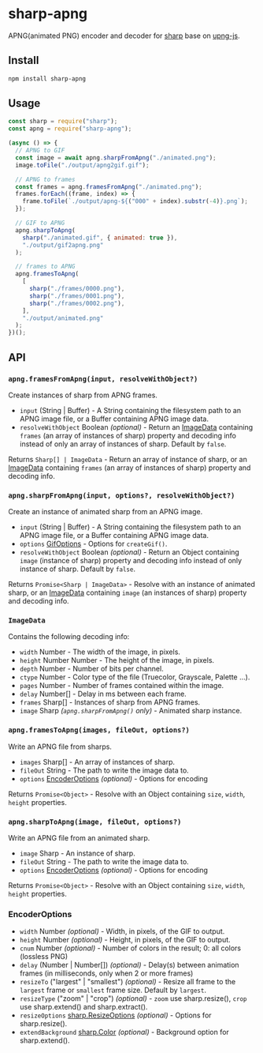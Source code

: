 # sharp-apng

APNG(animated PNG) encoder and decoder for [sharp](https://www.npmjs.com/package/sharp) base on [upng-js](https://www.npmjs.com/package/upng-js).

## Install

```bash
npm install sharp-apng
```

## Usage

```js
const sharp = require("sharp");
const apng = require("sharp-apng");

(async () => {
  // APNG to GIF
  const image = await apng.sharpFromApng("./animated.png");
  image.toFile("./output/apng2gif.gif");

  // APNG to frames
  const frames = apng.framesFromApng("./animated.png");
  frames.forEach((frame, index) => {
    frame.toFile(`./output/apng-${("000" + index).substr(-4)}.png`);
  });

  // GIF to APNG
  apng.sharpToApng(
    sharp("./animated.gif", { animated: true }),
    "./output/gif2apng.png"
  );

  // frames to APNG
  apng.framesToApng(
    [
      sharp("./frames/0000.png"),
      sharp("./frames/0001.png"),
      sharp("./frames/0002.png"),
    ],
    "./output/animated.png"
  );
})();
```

## API

### `apng.framesFromApng(input, resolveWithObject?)`

Create instances of sharp from APNG frames.

- `input` (String | Buffer) - A String containing the filesystem path to an APNG image file, or a Buffer containing APNG image data.
- `resolveWithObject` Boolean _(optional)_ - Return an [ImageData](#imagedata) containing `frames` (an array of instances of sharp) property and decoding info instead of only an array of instances of sharp. Default by `false`.

Returns `Sharp[] | ImageData` - Return an array of instance of sharp, or an [ImageData](#imagedata) containing `frames` (an array of instances of sharp) property and decoding info.

### `apng.sharpFromApng(input, options?, resolveWithObject?)`

Create an instance of animated sharp from an APNG image.

- `input` (String | Buffer) - A String containing the filesystem path to an APNG image file, or a Buffer containing APNG image data.
- `options` [GifOptions](https://github.com/ssnangua/sharp-gif#gifcreategifoptions-object-gif) - Options for `createGif()`.
- `resolveWithObject` Boolean _(optional)_ - Return an Object containing `image` (instance of sharp) property and decoding info instead of only instance of sharp. Default by `false`.

Returns `Promise<Sharp | ImageData>` - Resolve with an instance of animated sharp, or an [ImageData](#imagedata) containing `image` (an instances of sharp) property and decoding info.

### `ImageData`

Contains the following decoding info:

- `width` Number - The width of the image, in pixels.
- `height` Number Number - The height of the image, in pixels.
- `depth` Number - Number of bits per channel.
- `ctype` Number - Color type of the file (Truecolor, Grayscale, Palette ...).
- `pages` Number - Number of frames contained within the image.
- `delay` Number[] - Delay in ms between each frame.
- `frames` Sharp[] - Instances of sharp from APNG frames.
- `image` Sharp _(`apng.sharpFromApng()` only)_ - Animated sharp instance.

### `apng.framesToApng(images, fileOut, options?)`

Write an APNG file from sharps.

- `images` Sharp[] - An array of instances of sharp.
- `fileOut` String - The path to write the image data to.
- `options` [EncoderOptions](#EncoderOptions) _(optional)_ - Options for encoding

Returns `Promise<Object>` - Resolve with an Object containing `size`, `width`, `height` properties.

### `apng.sharpToApng(image, fileOut, options?)`

Write an APNG file from an animated sharp.

- `image` Sharp - An instance of sharp.
- `fileOut` String - The path to write the image data to.
- `options` [EncoderOptions](#EncoderOptions) _(optional)_ - Options for encoding

Returns `Promise<Object>` - Resolve with an Object containing `size`, `width`, `height` properties.

### EncoderOptions

- `width` Number _(optional)_ - Width, in pixels, of the GIF to output.
- `height` Number _(optional)_ - Height, in pixels, of the GIF to output.
- `cnum` Number _(optional)_ - Number of colors in the result; 0: all colors (lossless PNG)
- `delay` (Number | Number[]) _(optional)_ - Delay(s) between animation frames (in milliseconds, only when 2 or more frames)
- `resizeTo` ("largest" | "smallest") _(optional)_ - Resize all frame to the `largest` frame or `smallest` frame size. Default by `largest`.
- `resizeType` ("zoom" | "crop") _(optional)_ - `zoom` use sharp.resize(), `crop` use sharp.extend() and sharp.extract().
- `resizeOptions` [sharp.ResizeOptions](https://sharp.pixelplumbing.com/api-resize#parameters) _(optional)_ - Options for sharp.resize().
- `extendBackground` [sharp.Color](https://www.npmjs.org/package/color) _(optional)_ - Background option for sharp.extend().
